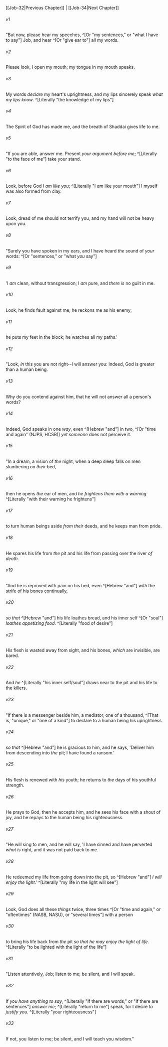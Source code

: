 ﻿---
aliases:
  - Job 33
---

[[Job-32|Previous Chapter]] | [[Job-34|Next Chapter]]

###### v1
"But now, please hear my speeches, ^[Or "my sentences," or "what I have to say"] Job,
and hear ^[Or "give ear to"] all my words.

###### v2
Please look, I open my mouth;
my tongue in my mouth speaks.

###### v3
My words _declare_ my heart's uprightness,
and my lips sincerely speak _what my lips know_. ^[Literally "the knowledge of my lips"]

###### v4
The Spirit of God has made me,
and the breath of Shaddai gives life to me.

###### v5
"If you are able, answer me.
Present _your argument_ _before me_; ^[Literally "to the face of me"] take your stand.

###### v6
Look, before God _I am like you_; ^[Literally "I _am_ like your mouth"]
I myself was also formed from clay.

###### v7
Look, dread of me should not terrify you,
and my hand will not be heavy upon you.

###### v8
"Surely you have spoken in my ears,
and I have heard _the_ sound of _your_ words: ^[Or "sentences," or "what _you_ say"]

###### v9
'I _am_ clean, without transgression;
I _am_ pure, and _there is_ no guilt in me.

###### v10
Look, he finds fault against me;
he reckons me as his enemy;

###### v11
he puts my feet in the block;
he watches all my paths.'

###### v12
"Look, _in_ this you are not right--I will answer you:
Indeed, God is greater than a human being.

###### v13
Why do you contend against him,
that he will not answer all a person's words?

###### v14
Indeed, God speaks in one _way_,
even ^[Hebrew "and"] in two, ^[Or "time and again" (NJPS, HCSB)] _yet_ _someone_ does not perceive it.

###### v15
"In a dream, a vision of _the_ night,
when a deep sleep falls on men slumbering on _their_ bed,

###### v16
then he opens _the_ ear of men,
and _he frightens them with a warning_ ^[Literally "with their warning he frightens"]

###### v17
to turn human beings aside _from their_ deeds,
and he keeps man from pride.

###### v18
He spares his life from _the_ pit
and his life from passing over the river _of death_.

###### v19
"And he is reproved with pain on his bed,
even ^[Hebrew "and"] _with_ the strife of his bones continually,

###### v20
_so that_ ^[Hebrew "and"] his life loathes bread,
and his inner self ^[Or "soul"] _loathes_ _appetizing food_. ^[Literally "food of desire"]

###### v21
His flesh is wasted away from sight,
and his bones, _which_ are invisible, are bared.

###### v22
And _he_ ^[Literally "his inner self/soul"] draws near to the pit
and his life to the killers.

###### v23
"If there is a messenger beside him, a mediator, one of a thousand, ^[That is, "unique," or "one of a kind"]
to declare to a human being his uprightness

###### v24
_so that_ ^[Hebrew "and"] he is gracious _to_ him, and he says,
'Deliver him from descending into _the_ pit;
I have found a ransom.'

###### v25
His flesh is renewed with _his_ youth;
he returns to _the_ days of his youthful strength.

###### v26
He prays to God, then he accepts him,
and he sees his face with a shout of joy,
and he repays to the human being his righteousness.

###### v27
"He will sing to men, and he will say,
'I have sinned and have perverted _what is_ right,
and it was not paid back to me.

###### v28
He redeemed my life from going down into the pit,
so ^[Hebrew "and"] _I will enjoy the light_.' ^[Literally "my life in the light will see"]

###### v29
Look, God does all these _things_
twice, three times ^[Or "time and again," or "oftentimes" (NASB, NASU), or "several times"] with a person

###### v30
to bring his life back from _the_ pit
_so that he may enjoy the light of life_. ^[Literally "to be lighted with the light of the life"]

###### v31
"Listen attentively, Job; listen to me;
be silent, and I will speak.

###### v32
If _you have anything to say_, ^[Literally "If there are words," or "If there are sentences"] _answer me_; ^[Literally "return to me"]
speak, for I desire _to justify you_. ^[Literally "your righteousness"]

###### v33
If not, you listen to me;
be silent, and I will teach you wisdom."
